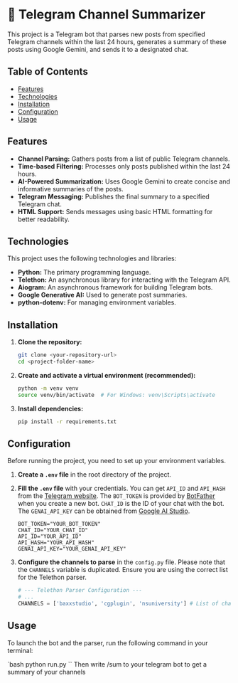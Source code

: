 # 📝 Telegram Channel Summarizer

This project is a Telegram bot that parses new posts from specified Telegram channels within the last 24 hours, generates a summary of these posts using Google Gemini, and sends it to a designated chat.

## Table of Contents

- [Features](#features)
- [Technologies](#technologies)
- [Installation](#installation)
- [Configuration](#configuration)
- [Usage](#usage)

## Features

*   **Channel Parsing:** Gathers posts from a list of public Telegram channels.
*   **Time-based Filtering:** Processes only posts published within the last 24 hours.
*   **AI-Powered Summarization:** Uses Google Gemini to create concise and informative summaries of the posts.
*   **Telegram Messaging:** Publishes the final summary to a specified Telegram chat.
*   **HTML Support:** Sends messages using basic HTML formatting for better readability.

## Technologies

This project uses the following technologies and libraries:
*   **Python:** The primary programming language.
*   **Telethon:** An asynchronous library for interacting with the Telegram API.
*   **Aiogram:** An asynchronous framework for building Telegram bots.
*   **Google Generative AI:** Used to generate post summaries.
*   **python-dotenv:** For managing environment variables.

## Installation

1.  **Clone the repository:**
    ```bash
    git clone <your-repository-url>
    cd <project-folder-name>
    ```

2.  **Create and activate a virtual environment (recommended):**
    ```bash
    python -m venv venv
    source venv/bin/activate  # For Windows: venv\Scripts\activate
    ```

3.  **Install dependencies:**
    ```bash
    pip install -r requirements.txt
    ```

## Configuration

Before running the project, you need to set up your environment variables.

1.  **Create a `.env` file** in the root directory of the project.

2.  **Fill the `.env` file** with your credentials. You can get `API_ID` and `API_HASH` from the [Telegram website](https://my.telegram.org). The `BOT_TOKEN` is provided by [BotFather](https://t.me/BotFather) when you create a new bot. `CHAT_ID` is the ID of your chat with the bot. The `GENAI_API_KEY` can be obtained from [Google AI Studio](https://aistudio.google.com/app/apikey).

    ```env
    BOT_TOKEN="YOUR_BOT_TOKEN"
    CHAT_ID="YOUR_CHAT_ID"
    API_ID="YOUR_API_ID"
    API_HASH="YOUR_API_HASH"
    GENAI_API_KEY="YOUR_GENAI_API_KEY"
    ```

3.  **Configure the channels to parse** in the `config.py` file. Please note that the `CHANNELS` variable is duplicated. Ensure you are using the correct list for the Telethon parser.

    ```python
    # --- Telethon Parser Configuration ---
    # ...
    CHANNELS = ['baxxstudio', 'cgplugin', 'nsuniversity'] # List of channels to parse
    ```

## Usage

To launch the bot and the parser, run the following command in your terminal:

`bash
python run.py
``
Then write /sum to your telegram bot to get a summary of your channels
